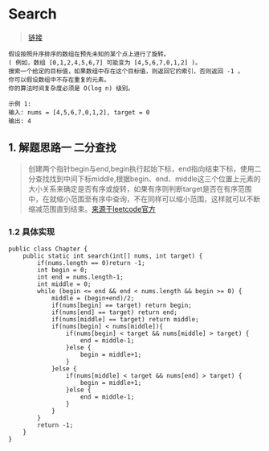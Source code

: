 # Search
> [链接](https://leetcode-cn.com/problems/search-in-rotated-sorted-array/)
```
假设按照升序排序的数组在预先未知的某个点上进行了旋转。
( 例如，数组 [0,1,2,4,5,6,7] 可能变为 [4,5,6,7,0,1,2] )。
搜索一个给定的目标值，如果数组中存在这个目标值，则返回它的索引，否则返回 -1 。
你可以假设数组中不存在重复的元素。
你的算法时间复杂度必须是 O(log n) 级别。

示例 1:
输入: nums = [4,5,6,7,0,1,2], target = 0
输出: 4
```
## 1. 解题思路一 二分查找
> 创建两个指针begin与end,begin执行起始下标，end指向结束下标，使用二分查找找到中间下标middle,根据begin、end、middle这三个位置上元素的大小关系来确定是否有序或旋转，如果有序则判断target是否在有序范围中，在就缩小范围至有序中查询，不在同样可以缩小范围，这样就可以不断缩减范围直到结束。[来源于leetcode官方](https://leetcode-cn.com/problems/search-in-rotated-sorted-array/solution/sou-suo-xuan-zhuan-pai-xu-shu-zu-by-leetcode-solut/)
### 1.2 具体实现
```
public class Chapter {
    public static int search(int[] nums, int target) {
        if(nums.length == 0)return -1;
        int begin = 0;
        int end = nums.length-1;
        int middle = 0;
        while (begin <= end && end < nums.length && begin >= 0) {
            middle = (begin+end)/2;
            if(nums[begin] == target) return begin;
            if(nums[end] == target) return end;
            if(nums[middle] == target) return middle;
            if(nums[begin] < nums[middle]){
                if(nums[begin] < target && nums[middle] > target) {
                    end = middle-1;
                }else {
                    begin = middle+1;
                }
            }else {
                if(nums[middle] < target && nums[end] > target) {
                    begin = middle+1;
                }else {
                    end = middle-1;
                }
            }
        }
        return -1;
    }
}
```